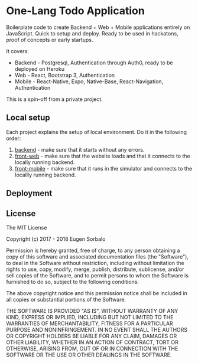 # One-Lang Todo Application

Boilerplate code to create Backend + Web + Mobile applications entirely on JavaScript. Quick to setup and deploy. Ready to be used in hackatons, proof of concepts or early startups. 


It covers:

* Backend - Postgresql, Authentication through Auth0, ready to be deployed on Heroku
* Web - React, Bootstrap 3, Authentication
* Mobile - React-Native, Expo, Native-Base, React-Navigation, Authentication

This is a spin-off from a private project. 

## Local setup

Each project explains the setup of local environment. Do it in the following order:

1. [backend](backend) - make sure that it starts without any errors.
2. [front-web](front-web) - make sure that the website loads and that it connects to the locally running backend.
3. [front-mobile](front-mobile) - make sure that it runs in the simulator and connects to the locallly running backend.

## Deployment


## License

The MIT License

Copyright (c) 2017 - 2018 Eugen Sorbalo

Permission is hereby granted, free of charge, to any person obtaining a copy
of this software and associated documentation files (the "Software"), to deal
in the Software without restriction, including without limitation the rights
to use, copy, modify, merge, publish, distribute, sublicense, and/or sell
copies of the Software, and to permit persons to whom the Software is
furnished to do so, subject to the following conditions:

The above copyright notice and this permission notice shall be included in
all copies or substantial portions of the Software.

THE SOFTWARE IS PROVIDED "AS IS", WITHOUT WARRANTY OF ANY KIND, EXPRESS OR
IMPLIED, INCLUDING BUT NOT LIMITED TO THE WARRANTIES OF MERCHANTABILITY,
FITNESS FOR A PARTICULAR PURPOSE AND NONINFRINGEMENT. IN NO EVENT SHALL THE
AUTHORS OR COPYRIGHT HOLDERS BE LIABLE FOR ANY CLAIM, DAMAGES OR OTHER
LIABILITY, WHETHER IN AN ACTION OF CONTRACT, TORT OR OTHERWISE, ARISING FROM,
OUT OF OR IN CONNECTION WITH THE SOFTWARE OR THE USE OR OTHER DEALINGS IN
THE SOFTWARE.
